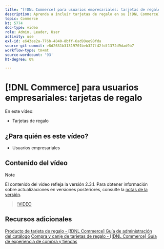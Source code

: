 ```yaml
---
title: "[!DNL Commerce] para usuarios empresariales: tarjetas de regalo"
description: Aprenda a incluir tarjetas de regalo en su [!DNL Commerce] tienda.
topic: Commerce
kt: 5774
doc-type: video
role: Admin, Leader, User
activity: use
exl-id: e643ee2a-776b-4840-8bff-6ad99ee98fda
source-git-commit: e8d2631b31319701beb327f42fdf1372d9dad9b7
workflow-type: tm+mt
source-wordcount: '93'
ht-degree: 0%

---
```


# [!DNL Commerce] para usuarios empresariales: tarjetas de regalo

En este vídeo:

- Tarjetas de regalo

## ¿Para quién es este vídeo?

- Usuarios empresariales

## Contenido del vídeo

>[!NOTE]
>
>El contenido del vídeo refleja la versión 2.3.1. Para obtener información sobre actualizaciones en versiones posteriores, consulte la [notas de la versión](https://experienceleague.adobe.com/docs/commerce-operations/release/notes/overview.html).

>[!VIDEO](https://video.tv.adobe.com/v/35959?quality=12&learn=on)

## Recursos adicionales

[Producto de tarjeta de regalo - [!DNL Commerce] Guía de administración del catálogo](https://experienceleague.adobe.com/docs/commerce-admin/catalog/products/types/product-gift-card-create.html)
[Compra y canje de tarjetas de regalo - [!DNL Commerce] Guía de experiencia de compra y tiendas](https://experienceleague.adobe.com/docs/commerce-admin/stores-sales/point-of-purchase/gift-cards/product-gift-card-workflow.html)

